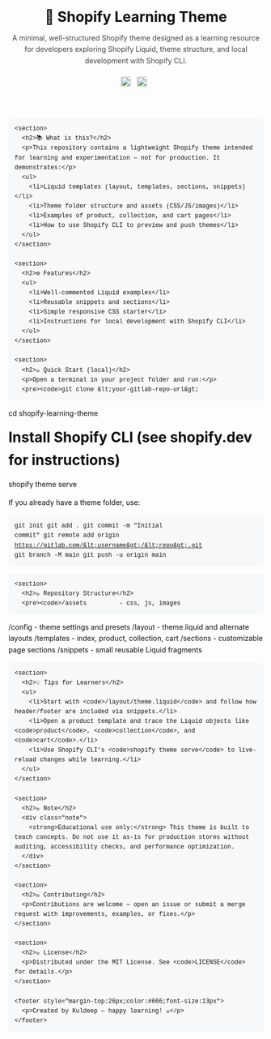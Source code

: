 <!doctype html>
<html lang="en">
  <head>
    <meta charset="utf-8" />
    <meta name="viewport" content="width=device-width,initial-scale=1" />
    <title>Shopify Learning Theme — README</title>
    <style>
      body{font-family: -apple-system, BlinkMacSystemFont, 'Segoe UI', Roboto, 'Helvetica Neue', Arial; line-height:1.6; color:#111; padding:24px;}
      header{display:flex;align-items:center;gap:16px}
      h1{margin:0;font-size:28px}
      p.lead{margin:8px 0 20px;color:#444}
      .badges img{height:20px;margin-right:8px}
      section{margin-top:18px}
      pre{background:#f6f8fa;padding:12px;border-radius:6px;overflow:auto}
      code{font-family: 'Courier New', monospace;}
      ul{margin:8px 0 0 20px}
      .note{background:#fff7cc;padding:10px;border-left:4px solid #ffd54f}
    </style>
  </head>
  <body>
    <header>
      <div>
        <h1>🌿 Shopify Learning Theme</h1>
        <p class="lead">A minimal, well-structured Shopify theme designed as a learning resource for developers exploring Shopify Liquid, theme structure, and local development with Shopify CLI.</p>
        <div class="badges">
          <!-- Replace badge images/links as needed -->
          <img src="https://img.shields.io/badge/Shopify-Learning-brightgreen" alt="shopify">
          <img src="https://img.shields.io/badge/Status-Experimental-yellow" alt="status">
        </div>
      </div>
    </header>

    <section>
      <h2>📚 What is this?</h2>
      <p>This repository contains a lightweight Shopify theme intended for learning and experimentation — not for production. It demonstrates:</p>
      <ul>
        <li>Liquid templates (layout, templates, sections, snippets)</li>
        <li>Theme folder structure and assets (CSS/JS/images)</li>
        <li>Examples of product, collection, and cart pages</li>
        <li>How to use Shopify CLI to preview and push themes</li>
      </ul>
    </section>

    <section>
      <h2>⚙️ Features</h2>
      <ul>
        <li>Well-commented Liquid examples</li>
        <li>Reusable snippets and sections</li>
        <li>Simple responsive CSS starter</li>
        <li>Instructions for local development with Shopify CLI</li>
      </ul>
    </section>

    <section>
      <h2>🚀 Quick Start (local)</h2>
      <p>Open a terminal in your project folder and run:</p>
      <pre><code>git clone &lt;your-gitlab-repo-url&gt;
cd shopify-learning-theme
# Install Shopify CLI (see shopify.dev for instructions)
shopify theme serve
</code></pre>
      <p>If you already have a theme folder, use:</p>
      <pre><code>git init
git add .
git commit -m "Initial commit"
git remote add origin https://gitlab.com/&lt;username&gt;/&lt;repo&gt;.git
git branch -M main
git push -u origin main
</code></pre>
    </section>

    <section>
      <h2>🧭 Repository Structure</h2>
      <pre><code>/assets         - css, js, images
/config         - theme settings and presets
/layout         - theme.liquid and alternate layouts
/templates      - index, product, collection, cart
/sections       - customizable page sections
/snippets       - small reusable Liquid fragments
</code></pre>
    </section>

    <section>
      <h2>💡 Tips for Learners</h2>
      <ul>
        <li>Start with <code>/layout/theme.liquid</code> and follow how header/footer are included via snippets.</li>
        <li>Open a product template and trace the Liquid objects like <code>product</code>, <code>collection</code>, and <code>cart</code>.</li>
        <li>Use Shopify CLI's <code>shopify theme serve</code> to live-reload changes while learning.</li>
      </ul>
    </section>

    <section>
      <h2>📌 Note</h2>
      <div class="note">
        <strong>Educational use only:</strong> This theme is built to teach concepts. Do not use it as-is for production stores without auditing, accessibility checks, and performance optimization.
      </div>
    </section>

    <section>
      <h2>🤝 Contributing</h2>
      <p>Contributions are welcome — open an issue or submit a merge request with improvements, examples, or fixes.</p>
    </section>

    <section>
      <h2>📄 License</h2>
      <p>Distributed under the MIT License. See <code>LICENSE</code> for details.</p>
    </section>

    <footer style="margin-top:26px;color:#666;font-size:13px">
      <p>Created by Kuldeep — happy learning! 🚀</p>
    </footer>
  </body>
</html>
